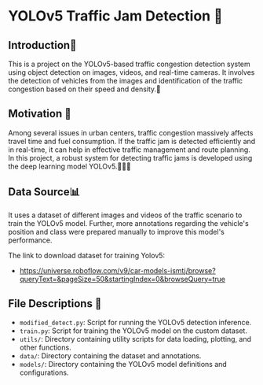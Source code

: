 # YOLOv5 Traffic Jam Detection 🚦

## Introduction📖

This is a project on the YOLOv5-based traffic congestion detection system using object detection on images, videos, and real-time cameras. It involves the detection of vehicles from the images and identification of the traffic congestion based on their speed and density.🚀

## Motivation 🌟
Among several issues in urban centers, traffic congestion massively affects travel time and fuel consumption. If the traffic jam is detected efficiently and in real-time, it can help in effective traffic management and route planning. In this project, a robust system for detecting traffic jams is developed using the deep learning model YOLOv5.🚗🚙🚚

## Data Source📊
It uses a dataset of different images and videos of the traffic scenario to train the YOLOv5 model. Further, more annotations regarding the vehicle's position and class were prepared manually to improve this model's performance.

The link to download dataset for training Yolov5: 
- https://universe.roboflow.com/v9/car-models-ismtj/browse?queryText=&pageSize=50&startingIndex=0&browseQuery=true

## File Descriptions 📄
- `modified_detect.py`: Script for running the YOLOv5 detection inference.
- `train.py`: Script for training the YOLOv5 model on the custom dataset.
- `utils/`: Directory containing utility scripts for data loading, plotting, and other functions.
- `data/`: Directory containing the dataset and annotations.
- `models/`: Directory containing the YOLOv5 model definitions and configurations.




